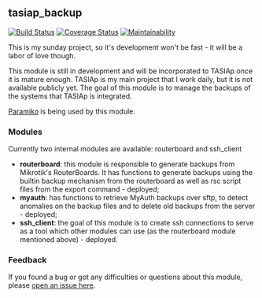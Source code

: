 ## tasiap_backup
[![Build Status](https://travis-ci.org/sergioamorim/tasiap_backup.svg?branch=master)](https://travis-ci.org/sergioamorim/tasiap_backup)
[![Coverage Status](https://coveralls.io/repos/github/sergioamorim/tasiap_backup/badge.svg?branch=master)](https://coveralls.io/github/sergioamorim/tasiap_backup?branch=master)
[![Maintainability](https://api.codeclimate.com/v1/badges/f1f7e1209bb8a2403964/maintainability)](https://codeclimate.com/github/sergioamorim/tasiap_backup/maintainability)

This is my sunday project, so it's development won't be fast - it will be 
a labor of love though.

This module is still in development and will be incorporated to TASIAp once 
it is mature enough. TASIAp is my main project that I work daily, but it is 
not available publicly yet. The goal of this module is to manage the backups 
of the systems that TASIAp is integrated. 

[Paramiko](https://www.paramiko.org/) is being used by this module. 

### Modules
Currently two internal modules are available: routerboard and ssh_client 
+ **routerboard**: this module is responsible to generate backups from 
Mikrotik's RouterBoards. It has functions to generate backups using the 
builtin backup mechanism from the routerboard as well as rsc script files 
from the export command - deployed; 
+ **myauth**: has functions to retrieve MyAuth backups over sftp, to detect 
anomalies on the backup files and to delete old backups from the server - 
deployed;
+ **ssh_client**: the goal of this module is to create ssh connections to 
serve as a tool which other modules can use (as the routerboard module 
mentioned above) - deployed. 

### Feedback
If you found a bug or got any difficulties or questions about this module, 
please 
[open an issue here](https://github.com/sergioamorim/tasiap_backup/issues). 
